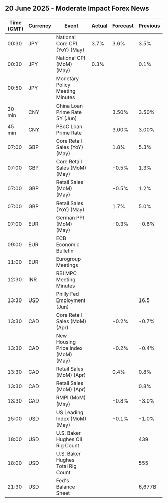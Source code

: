 ## 20 June 2025 - Moderate Impact Forex News

| Time (GMT) | Currency | Event | Actual | Forecast | Previous |
|------|----------|-------|--------|----------|----------|
| 00:30 | JPY | National Core CPI (YoY) (May) | 3.7% | 3.6% | 3.5% |
| 00:30 | JPY | National CPI (MoM) (May) | 0.3% |  | 0.1% |
| 00:50 | JPY | Monetary Policy Meeting Minutes |  |  |  |
| 30 min | CNY | China Loan Prime Rate 5Y (Jun) |  | 3.50% | 3.50% |
| 45 min | CNY | PBoC Loan Prime Rate |  | 3.00% | 3.00% |
| 07:00 | GBP | Core Retail Sales (YoY) (May) |  | 1.8% | 5.3% |
| 07:00 | GBP | Core Retail Sales (MoM) (May) |  | -0.5% | 1.3% |
| 07:00 | GBP | Retail Sales (MoM) (May) |  | -0.5% | 1.2% |
| 07:00 | GBP | Retail Sales (YoY) (May) |  | 1.7% | 5.0% |
| 07:00 | EUR | German PPI (MoM) (May) |  | -0.3% | -0.6% |
| 09:00 | EUR | ECB Economic Bulletin |  |  |  |
| 11:00 | EUR | Eurogroup Meetings |  |  |  |
| 12:30 | INR | RBI MPC Meeting Minutes |  |  |  |
| 13:30 | USD | Philly Fed Employment (Jun) |  |  | 16.5 |
| 13:30 | CAD | Core Retail Sales (MoM) (Apr) |  | -0.2% | -0.7% |
| 13:30 | CAD | New Housing Price Index (MoM) (May) |  | -0.2% | -0.4% |
| 13:30 | CAD | Retail Sales (MoM) (Apr) |  | 0.4% | 0.8% |
| 13:30 | CAD | Retail Sales (MoM) (Apr) |  |  | 0.8% |
| 13:30 | CAD | RMPI (MoM) (May) |  | -0.8% | -3.0% |
| 15:00 | USD | US Leading Index (MoM) (May) |  | -0.1% | -1.0% |
| 18:00 | USD | U.S. Baker Hughes Oil Rig Count |  |  | 439 |
| 18:00 | USD | U.S. Baker Hughes Total Rig Count |  |  | 555 |
| 21:30 | USD | Fed's Balance Sheet |  |  | 6,677B |
